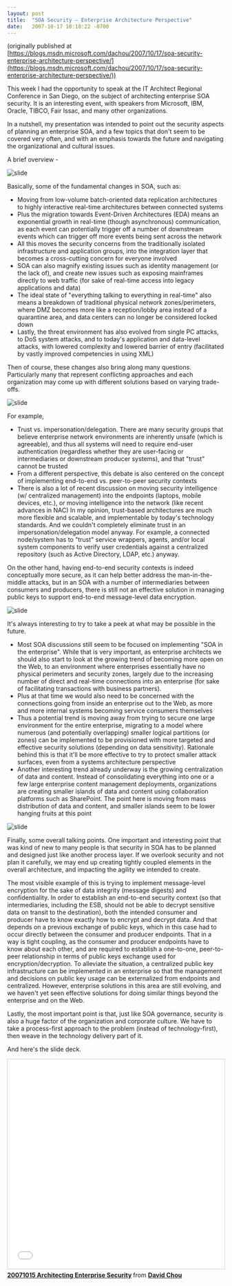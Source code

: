 ```yaml
---
layout: post
title:  "SOA Security – Enterprise Architecture Perspective"
date:   2007-10-17 10:18:22 -0700
---
```

(originally published at [https://blogs.msdn.microsoft.com/dachou/2007/10/17/soa-security-enterprise-architecture-perspective/](https://blogs.msdn.microsoft.com/dachou/2007/10/17/soa-security-enterprise-architecture-perspective/))

This week I had the opportunity to speak at the IT Architect Regional Conference in San Diego, on the subject of architecting enterprise SOA security. It is an interesting event, with speakers from Microsoft, IBM, Oracle, TIBCO, Fair Issac, and many other organizations.

In a nutshell, my presentation was intended to point out the security aspects of planning an enterprise SOA, and a few topics that don't seem to be covered very often, and with an emphasis towards the future and navigating the organizational and cultural issues.

A brief overview -

![slide](/assets/20071017-soa-security-1.jpg)

Basically, some of the fundamental changes in SOA, such as:
- Moving from low-volume batch-oriented data replication architectures to highly interactive real-time architectures between connected systems 
- Plus the migration towards Event-Driven Architectures (EDA) means an exponential growth in real-time (though asynchronous) communication, as each event can potentially trigger off a number of downstream events which can trigger off more events being sent across the network 
- All this moves the security concerns from the traditionally isolated infrastructure and application groups, into the integration layer that becomes a cross-cutting concern for everyone involved 
- SOA can also magnify existing issues such as identity management (or the lack of), and create new issues such as exposing mainframes directly to web traffic (for sake of real-time access into legacy applications and data) 
- The ideal state of "everything talking to everything in real-time" also means a breakdown of traditional physical network zones/perimeters, where DMZ becomes more like a reception/lobby area instead of a quarantine area, and data centers can no longer be considered locked down 
- Lastly, the threat environment has also evolved from single PC attacks, to DoS system attacks, and to today's application and data-level attacks, with lowered complexity and lowered barrier of entry (facilitated by vastly improved competencies in using XML) 

Then of course, these changes also bring along many questions. Particularly many that represent conflicting approaches and each organization may come up with different solutions based on varying trade-offs.

![slide](/assets/20071017-soa-security-2.jpg)

For example,
- Trust vs. impersonation/delegation. There are many security groups that believe enterprise network environments are inherently unsafe (which is agreeable), and thus all systems will need to require end-user authentication (regardless whether they are user-facing or intermediaries or downstream producer systems), and that "trust" cannot be trusted 
- From a different perspective, this debate is also centered on the concept of implementing end-to-end vs. peer-to-peer security contexts 
- There is also a lot of recent discussion on moving security intelligence (w/ centralized management) into the endpoints (laptops, mobile devices, etc.), or moving intelligence into the network (like recent advances in NAC) 
In my opinion, trust-based architectures are much more flexible and scalable, and implementable by today's technology standards. And we couldn't completely eliminate trust in an impersonation/delegation model anyway. For example, a connected node/system has to "trust"  service wrappers, agents, and/or local system components to verify user credentials against a centralized repository (such as Active Directory, LDAP, etc.) anyway.

On the other hand, having end-to-end security contexts is indeed conceptually more secure, as it can help better address the man-in-the-middle attacks, but in an SOA with a number of intermediaries between consumers and producers, there is still not an effective solution in managing public keys to support end-to-end message-level data encryption.

![slide](/assets/20071017-soa-security-3.jpg)

It's always interesting to try to take a peek at what may be possible in the future.
- Most SOA discussions still seem to be focused on implementing "SOA in the enterprise". While that is very important, as enterprise architects we should also start to look at the growing trend of becoming more open on the Web, to an environment where enterprises essentially have no physical perimeters and security zones, largely due to the increasing number of direct and real-time connections into an enterprise (for sake of facilitating transactions with business partners). 
- Plus at that time we would also need to be concerned with the connections going from inside an enterprise out to the Web, as more and more internal systems becoming service consumers themselves 
- Thus a potential trend is moving away from trying to secure one large environment for the entire enterprise, migrating to a model where numerous (and potentially overlapping) smaller logical partitions (or zones) can be implemented to be provisioned with more targeted and effective security solutions (depending on data sensitivity). Rationale behind this is that it'll be more effective to try to protect smaller attack surfaces, even from a systems architecture perspective 
- Another interesting trend already underway is the growing centralization of data and content. Instead of consolidating everything into one or a few large enterprise content management deployments, organizations are creating smaller islands of data and content using collaboration platforms such as SharePoint. The point here is moving from mass distribution of data and content, and smaller islands seem to be lower hanging fruits at this point 

![slide](/assets/20071017-soa-security-4.jpg)

Finally, some overall talking points. One important and interesting point that was kind of new to many people is that security in SOA has to be planned and designed just like another process layer. If we overlook security and not plan it carefully, we may end up creating tightly coupled elements in the overall architecture, and impacting the agility we intended to create.

The most visible example of this is trying to implement message-level encryption for the sake of data integrity (message digests) and confidentiality. In order to establish an end-to-end security context (so that intermediaries, including the ESB, should not be able to decrypt sensitive data on transit to the destination), both the intended consumer and producer have to know exactly how to encrypt and decrypt data. And that depends on a previous exchange of public keys, which in this case had to occur directly between the consumer and producer endpoints. That in a way is tight coupling, as the consumer and producer endpoints have to know about each other, and are required to establish a one-to-one, peer-to-peer relationship in terms of public keys exchange used for encryption/decryption. To alleviate the situation, a centralized public key infrastructure can be implemented in an enterprise so that the management and decisions on public key usage can be externalized from endpoints and centralized. However, enterprise solutions in this area are still evolving, and we haven't yet seen effective solutions for doing similar things beyond the enterprise and on the Web.

Lastly, the most important point is that, just like SOA governance, security is also a huge factor of the organization and corporate culture. We have to take a process-first approach to the problem (instead of technology-first), then weave in the technology delivery part of it.

And here's the slide deck.
<iframe src="//www.slideshare.net/slideshow/embed_code/key/FlyadUv6mAvE3V" width="595" height="485" frameborder="0" marginwidth="0" marginheight="0" scrolling="no" style="border:1px solid #CCC; border-width:1px; margin-bottom:5px; max-width: 100%;" allowfullscreen> </iframe> <div style="margin-bottom:5px"> <strong> <a href="//www.slideshare.net/davidcchou/20071015-architecting-enterprise-security" title="20071015 Architecting Enterprise Security" target="_blank">20071015 Architecting Enterprise Security</a> </strong> from <strong><a href="https://www.slideshare.net/davidcchou" target="_blank">David Chou</a></strong> </div>

